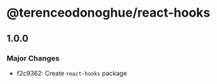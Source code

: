 # @terenceodonoghue/react-hooks

## 1.0.0

### Major Changes

- f2c9362: Create `react-hooks` package
